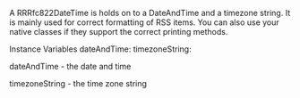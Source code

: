 A RRRfc822DateTime is holds on to a DateAndTime and a timezone string. It is mainly used for correct formatting of RSS items. You can also use your native classes if they support the correct printing methods.

Instance Variables
	dateAndTime:		<DateAndTime>
	timezoneString:		<String>

dateAndTime
	- the date and time

timezoneString
	- the time zone string
